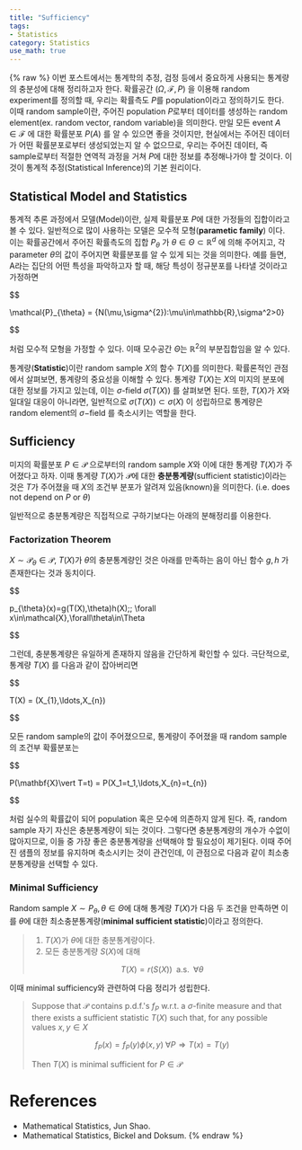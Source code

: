 ```yaml
---
title: "Sufficiency"
tags:
- Statistics
category: Statistics
use_math: true
---
```

{% raw %}
이번 포스트에서는 통계학의 추정, 검정 등에서 중요하게 사용되는 통계량의 충분성에 대해 정리하고자 한다. 확률공간 $(\Omega,\mathcal{F},P)$ 을 이용해 random experiment를 정의할 때, 우리는 확률측도 $P$를 population이라고 정의하기도 한다. 이때 random sample이란, 주어진 population $P$로부터 데이터를 생성하는 random element(ex. random vector, random variable)을 의미한다.
만일 모든 event $A\in\mathcal{F}$ 에 대한 확률분포 $P(A)$ 를 알 수 있으면 좋을 것이지만, 현실에서는 주어진 데이터가 어떤 확률분포로부터 생성되었는지 알 수 없으므로, 우리는 주어진 데이터, 즉 sample로부터 적절한 연역적 과정을 거쳐 $P$에 대한 정보를 추정해나가야 할 것이다. 이것이 통계적 추정(Statistical Inference)의 기본 원리이다.

## Statistical Model and Statistics
통계적 추론 과정에서 모델(Model)이란, 실제 확률분포 $P$에 대한 가정들의 집합이라고 볼 수 있다. 일반적으로 많이 사용하는 모델은 모수적 모형(**parametic family**) 이다. 이는 확률공간에서 주어진 확률측도의 집합 $P_\theta$ 가 $\theta\in\Theta\subset\mathbb{R}^{d}$ 에 의해 주어지고, 각 parameter $\theta$의 값이 주어지면 확률분포를 알 수 있게 되는 것을 의미한다.
예를 들면, A라는 집단의 어떤 특성을 파악하고자 할 때, 해당 특성이 정규분포를 나타낼 것이라고 가정하면 

$$

\mathcal{P}_{\theta} = \{N(\mu,\sigma^{2}):\mu\in\mathbb{R},\sigma^2>0\} 

$$

처럼 모수적 모형을 가정할 수 있다. 이때 모수공간 $\Theta$는 $\mathbb{R}^{2}$의 부분집합임을 알 수 있다. 

통계량(**Statistic**)이란 random sample $X$의 함수 $T(X)$를 의미한다. 확률론적인 관점에서 살펴보면, 통계량의 중요성을 이해할 수 있다. 통계량 $T(X)$는 $X$의 미지의 분포에 대한 정보를 가지고 있는데, 이는 $\sigma$-field $\sigma(T(X))$ 를 살펴보면 된다. 또한, $T(X)$가 $X$와 일대일 대응이 아니라면, 일반적으로 $\sigma(T(X))\subset\sigma(X)$ 이 성립하므로 통계량은 random element의 $\sigma-$field 를 축소시키는 역할을 한다. 

## Sufficiency

미지의 확률분포 $P\in\mathcal{P}$ 으로부터의 random sample $X$와 이에 대한 통계량 $T(X)$가 주어졌다고 하자. 이때 통계량 $T(X)$가 $\mathcal{P}$에 대한 **충분통계량**(sufficient statistic)이라는 것은 $T$가 주어졌을 때 $X$의 조건부 분포가 알려져 있음(known)을 의미한다. (i.e. does not depend on $P$ or $\theta$)

일반적으로 충분통계량은 직접적으로 구하기보다는 아래의 분해정리를 이용한다.

### Factorization Theorem

$X\sim\mathcal{P}_{\theta}\in\mathcal{P}$, $T(X)$가 $\theta$의 충분통계량인 것은 아래를 만족하는 음이 아닌 함수 $g,h$ 가 존재한다는 것과 동치이다.

$$

p_{\theta}(x)=g(T(X),\theta)h(X)\;\; \forall x\in\mathcal{X},\forall\theta\in\Theta

$$

그런데, 충분통계량은 유일하게 존재하지 않음을 간단하게 확인할 수 있다. 극단적으로, 통계량 $T(X)$ 를 다음과 같이 잡아버리면

$$

T(X) = (X_{1},\ldots,X_{n})

$$

모든 random sample의 값이 주어졌으므로, 통계량이 주어졌을 때 random sample의 조건부 확률분포는

$$

P(\mathbf{X}\vert T=t) = P(X_1=t_1,\ldots,X_{n}=t_{n})

$$

처럼 실수의 확률값이 되어 population 혹은 모수에 의존하지 않게 된다. 즉, random sample 자기 자신은 충분통계량이 되는 것이다.
그렇다면 충분통계량의 개수가 수없이 많아지므로, 이들 중 가장 좋은 충분통계량을 선택해야 할 필요성이 제기된다. 이때 주어진 샘플의 정보를 유지하며 축소시키는 것이 관건인데, 이 관점으로 다음과 같이 최소충분통계량을 선택할 수 있다.

### Minimal Sufficiency
Random sample $X\sim P_{\theta},\theta\in\Theta$에 대해 통계량 $T(X)$가 다음 두 조건을 만족하면 이를 $\theta$에 대한 최소충분통계량(**minimal sufficient statistic**)이라고 정의한다.

> 1. $T(X)$가 $\theta$에 대한 충분통계량이다.
> 2. 모든 충분통계량 $S(X)$에 대해
> 
> $$ T(X)=r(S(X))\;\;\text{a.s.}\;\;\forall\theta$$
> 
이때 minimal sufficiency와 관련하여 다음 정리가 성립한다.

> Suppose that $\mathcal{P}$ contains p.d.f.'s $f_{P}$ w.r.t. a $\sigma$-finite measure and that there exists a sufficient statistic $T(X)$ such that, for any possible values $x,y\in X$ 
> 
> $$f_{P}(x)=f_{P}(y)\phi(x,y)\;\forall P \Rightarrow T(x)=T(y)$$
> 
> Then $T(X)$ is minimal sufficient for $P\in\mathcal{P}$


# References
- Mathematical Statistics, Jun Shao.
- Mathematical Statistics, Bickel and Doksum.
{% endraw %}